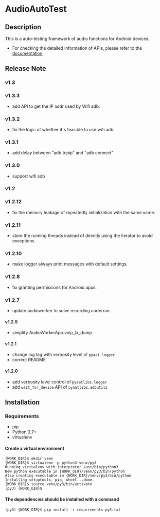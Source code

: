 # AudioAutoTest
## Description
This is a auto-testing framework of audio functions for Android devices.

- For checking the detailed information of APIs, please refer to the [documentation](https://github.com/HW-Lee/AudioAutoTest/blob/master/libs/README.md)

## Release Note
### v1.3
### v1.3.3
- add API to get the IP addr used by Wifi adb.

### v1.3.2
- fix the logic of whether it's feasible to use wifi adb

### v1.3.1
- add delay between "adb tcpip" and "adb connect"

### v1.3.0
- support wifi adb

### v1.2
### v1.2.12
- fix the memory leakage of repeatedly initialization with the same name.

### v1.2.11
- store the running threads instead of directly using the iterator to avoid exceptions.

### v1.2.10
- make logger always print messages with default settings.

### v1.2.8
- fix granting permissions for Android apps.

### v1.2.7
- update audioworker to solve recording underrun.

#### v1.2.5
- simplify AudioWorkerApp.voip_tx_dump

#### v1.2.1
- change log tag with verbosity level of `pyaat.logger`
- correct README

#### v1.2.0
- add verbosity level control of `pyaatlibs.logger`
- add `wait_for_device` API of `pyaatlibs.adbutils`

## Installation
### Requirements
- pip
- Python 3.7+
- virtualenv

#### Create a virtual environment
```
{WORK_DIR}$ mkdir venv
{WORK_DIR}$ virtualenv -p python3 venv/py3
Running virtualenv with interpreter /usr/bin/python3
New python executable in {WORK_DIR}/venv/py3/bin/python
Also creating executable in {WORK_DIR}/venv/py3/bin/python
Installing setuptools, pip, wheel...done.
{WORK_DIR}$ source venv/py3/bin/activate
(py3) {WORK_DIR}$
```

#### The dependencies should be installed with a command
```
(py3) {WORK_DIR}$ pip install -r requirements-py3.txt
```
